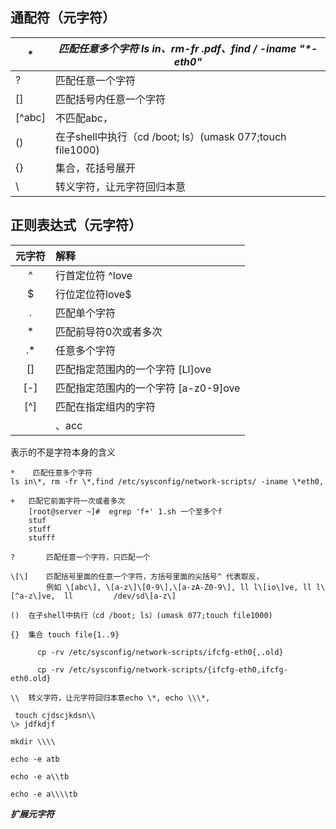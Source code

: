 ## 通配符（元字符）

| **\*** | **匹配任意多个字符 ls in*、rm-fr *.pdf、find / -iname "\*-eth0"** |
| ------ | ------------------------------------------------------------ |
| ?      | 匹配任意一个字符                                             |
| []     | 匹配括号内任意一个字符                                       |
| [^abc] | 不匹配abc，                                                  |
| ()     | 在子shell中执行（cd /boot; ls）(umask 077;touch file1000)    |
| {}     | 集合，花括号展开                                             |
| \      | 转义字符，让元字符回归本意                                   |



## 正则表达式（元字符）





| 元字符 | 解释                                 |
| :----: | :----------------------------------- |
|   ^    | 行首定位符 ^love                     |
|   $    | 行位定位符love$                      |
|   .    | 匹配单个字符                         |
|   *    | 匹配前导符0次或者多次                |
|   .*   | 任意多个字符                         |
|   []   | 匹配指定范围内的一个字符 [Ll]ove     |
|  [-]   | 匹配指定范围内的一个字符 [a-z0-9]ove |
|  [^]   | 匹配在指定组内的字符                 |
|        | 、acc                                |

表示的不是字符本身的含义

```
*	 匹配任意多个字符
ls in\*, rm -fr \*,find /etc/sysconfig/network-scripts/ -iname \*eth0,  
+	匹配它前面字符一次或者多次
    [root@server ~]#  egrep 'f+' 1.sh 一个至多个f
    stuf
    stuff
    stufff

?	 	匹配任意一个字符，只匹配一个

\[\] 	匹配括号里面的任意一个字符，方括号里面的尖括号^ 代表取反，
		例如 \[abc\], \[a-z\]\[0-9\],\[a-zA-Z0-9\], ll l\[io\]ve, ll l\[^a-z\]ve,  ll 		/dev/sd\[a-z\]

()	在子shell中执行（cd /boot; ls）(umask 077;touch file1000)

{}	集合 touch file{1..9}

      cp -rv /etc/sysconfig/network-scripts/ifcfg-eth0{,.old}

      cp -rv /etc/sysconfig/network-scripts/{ifcfg-eth0,ifcfg-eth0.old}

\\	转义字符，让元字符回归本意echo \*, echo \\\*,

 touch cjdscjkdsn\\  
\> jdfkdjf

mkdir \\\\

echo -e atb

echo -e a\\tb

echo -e a\\\\tb
```



***扩展元字符***


